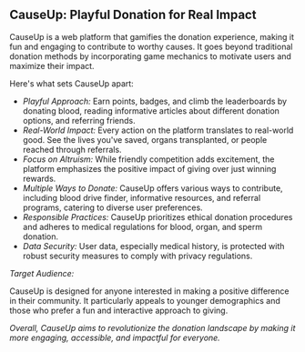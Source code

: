 ## CauseUp: Playful Donation for Real Impact

CauseUp is a web platform that gamifies the donation experience, making it fun and engaging to contribute to worthy causes. It goes beyond traditional donation methods by incorporating game mechanics to motivate users and maximize their impact.

Here's what sets CauseUp apart:

* *Playful Approach:* Earn points, badges, and climb the leaderboards by donating blood, reading informative articles about different donation options, and referring friends.
* *Real-World Impact:* Every action on the platform translates to real-world good. See the lives you've saved, organs transplanted, or people reached through referrals. 
* *Focus on Altruism:* While friendly competition adds excitement, the platform emphasizes the positive impact of giving over just winning rewards.
* *Multiple Ways to Donate:* CauseUp offers various ways to contribute, including blood drive finder, informative resources, and referral programs, catering to diverse user preferences.
* *Responsible Practices:* CauseUp prioritizes ethical donation procedures and adheres to medical regulations for blood, organ, and sperm donation. 
* *Data Security:* User data, especially medical history, is protected with robust security measures to comply with privacy regulations.

*Target Audience:* 

CauseUp is designed for anyone interested in making a positive difference in their community. It particularly appeals to younger demographics and those who prefer a fun and interactive approach to giving.

*Overall, CauseUp aims to revolutionize the donation landscape by making it more engaging, accessible, and impactful for everyone.*
